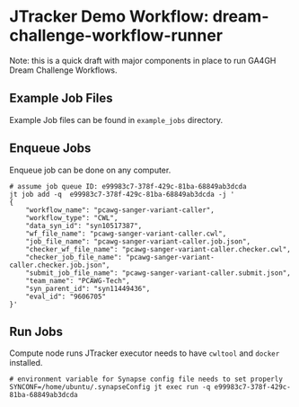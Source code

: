 # JTracker Demo Workflow: dream-challenge-workflow-runner

Note: this is a quick draft with major components in place to run GA4GH Dream Challenge Workflows.


## Example Job Files

Example Job files can be found in `example_jobs` directory.


## Enqueue Jobs

Enqueue job can be done on any computer.

```
# assume job queue ID: e99983c7-378f-429c-81ba-68849ab3dcda
jt job add -q  e99983c7-378f-429c-81ba-68849ab3dcda -j '
{
    "workflow_name": "pcawg-sanger-variant-caller",
    "workflow_type": "CWL",
    "data_syn_id": "syn10517387",
    "wf_file_name": "pcawg-sanger-variant-caller.cwl",
    "job_file_name": "pcawg-sanger-variant-caller.job.json",
    "checker_wf_file_name": "pcawg-sanger-variant-caller.checker.cwl",
    "checker_job_file_name": "pcawg-sanger-variant-caller.checker.job.json",
    "submit_job_file_name": "pcawg-sanger-variant-caller.submit.json",
    "team_name": "PCAWG-Tech",
    "syn_parent_id": "syn11449436",
    "eval_id": "9606705"
}'
```

## Run Jobs
Compute node runs JTracker executor needs to have `cwltool` and `docker` installed.

```
# environment variable for Synapse config file needs to set properly
SYNCONF=/home/ubuntu/.synapseConfig jt exec run -q e99983c7-378f-429c-81ba-68849ab3dcda
```
